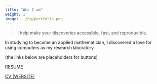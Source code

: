 ```yaml
---
title: "Who I am"
weight: 1
image: ../bg/portfolio.png
---
```


> I help make your discoveries accessible, fast, and reproducible.

In studying to become an applied mathematician, I discovered a love for using computers as my research laboratory.


(the links below are placeholders for buttons)

[RESUME](https://mathematicalmichael.com/resume.pdf)

[CV (WEBSITE)](https://michaelpilosov.com)
